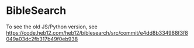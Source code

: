 # BibleSearch
To see the old JS/Python version, see https://code.heb12.com/heb12/biblesearch/src/commit/e4dd8b334988f3f8049a03dc2fb317b49f0eb938
